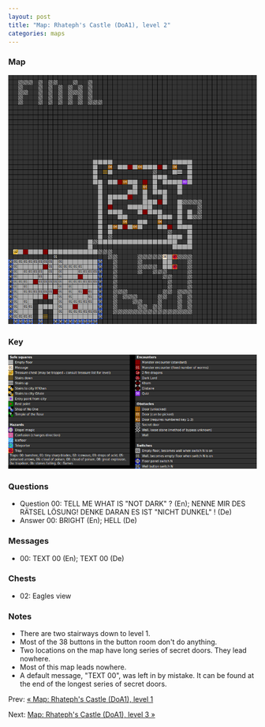```yaml
---
layout: post
title: "Map: Rhateph's Castle (DoA1), level 2"
categories: maps
---
```


### Map

![Dungeons of Avalon, castle level 2 map](../images/doa1-t2.png "Castle level 2 map")

### Key

![Dungeons of Avalon, map key](../images/doa1-key.png "Map key")

### Questions

* Question 00: TELL ME WHAT IS "NOT DARK" ? (En);
      NENNE MIR DES R&Auml;TSEL L&Ouml;SUNG! DENKE DARAN ES IST "NICHT DUNKEL" ! (De)
* Answer 00: BRIGHT (En);
      HELL (De)

### Messages

* 00: TEXT 00 (En);
      TEXT 00 (De)

### Chests

* 02: Eagles view

### Notes

* There are two stairways down to level 1.
* Most of the 38 buttons in the button room don't do anything.
* Two locations on the map have long series of secret doors.
  They lead nowhere.
* Most of this map leads nowhere.
* A default message, "TEXT 00", was left in by mistake.
  It can be found at the end of the longest series of
  secret doors.

Prev: [&laquo; Map: Rhateph's Castle (DoA1), level 1](doa1-castle1.html)

Next: [Map: Rhateph's Castle (DoA1), level 3 &raquo;](doa1-castle3.html)
